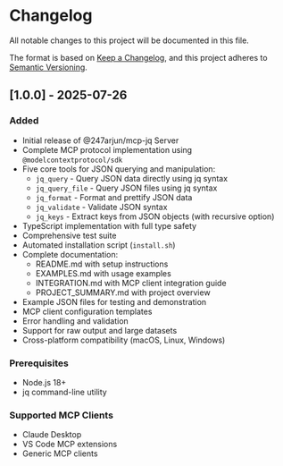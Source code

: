 # Changelog

All notable changes to this project will be documented in this file.

The format is based on [Keep a Changelog](https://keepachangelog.com/en/1.0.0/),
and this project adheres to [Semantic Versioning](https://semver.org/spec/v2.0.0.html).

## [1.0.0] - 2025-07-26

### Added
- Initial release of @247arjun/mcp-jq Server
- Complete MCP protocol implementation using `@modelcontextprotocol/sdk`
- Five core tools for JSON querying and manipulation:
  - `jq_query` - Query JSON data directly using jq syntax
  - `jq_query_file` - Query JSON files using jq syntax
  - `jq_format` - Format and prettify JSON data
  - `jq_validate` - Validate JSON syntax
  - `jq_keys` - Extract keys from JSON objects (with recursive option)
- TypeScript implementation with full type safety
- Comprehensive test suite
- Automated installation script (`install.sh`)
- Complete documentation:
  - README.md with setup instructions
  - EXAMPLES.md with usage examples
  - INTEGRATION.md with MCP client integration guide
  - PROJECT_SUMMARY.md with project overview
- Example JSON files for testing and demonstration
- MCP client configuration templates
- Error handling and validation
- Support for raw output and large datasets
- Cross-platform compatibility (macOS, Linux, Windows)

### Prerequisites
- Node.js 18+ 
- jq command-line utility

### Supported MCP Clients
- Claude Desktop
- VS Code MCP extensions
- Generic MCP clients
